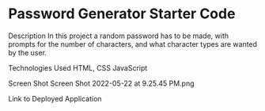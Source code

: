# Password Generator Starter Code
Description
In this project a random password has to be made, with prompts for the number of characters, and what character types are wanted by the user.

Technologies Used
HTML, CSS JavaScript

Screen Shot
Screen Shot 2022-05-22 at 9.25.45 PM.png

Link to Deployed Application
